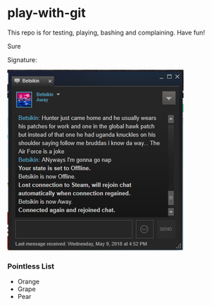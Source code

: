 # play-with-git
This repo is for testing, playing, bashing and complaining.  Have fun!

Sure

Signature:

![](Lol_Hunter_Ugandan_Knuckles.png)

### Pointless List
* Orange
* Grape
* Pear
